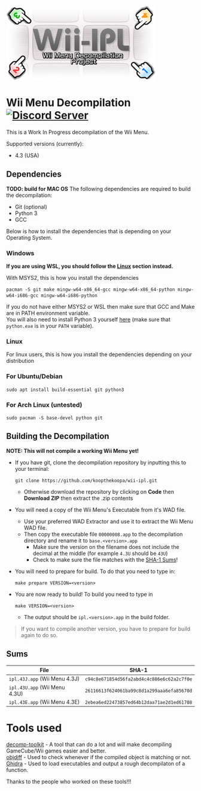 ![Decompilation Logo Here](./misc/logo.png)
# Wii Menu Decompilation [![Discord Server][discord-server-badge]][discord-server-link]
[discord-server-link]: https://discord.gg/hKx3FJJgrV
[discord-server-badge]: https://img.shields.io/discord/727908905392275526?color=%237289DA&logo=discord&logoColor=%23FFFFFF
This is a Work In Progress decompilation of the Wii Menu.

Supported versions (currently):
- 4.3 (USA)

## Dependencies
**TODO: build for MAC OS**
The following dependencies are required to build the decompilation:   

- Git (optional)
- Python 3
- GCC

Below is how to install the dependencies that is depending on your Operating System.   

### Windows

**If you are using WSL, you should follow the [Linux](#linux) section instead.**

With MSYS2, this is how you install the dependencies

```
pacman -S git make mingw-w64-x86_64-gcc mingw-w64-x86_64-python mingw-w64-i686-gcc mingw-w64-i686-python
```

If you do not have either MSYS2 or WSL then make sure that GCC and Make are in PATH environment variable.   
You will also need to install Python 3 yourself [here](https://www.python.org/downloads/) (make sure that `python.exe` is in your `PATH` variable).

### Linux

For linux users, this is how you install the dependencies depending on your distribution

### For Ubuntu/Debian
```
sudo apt install build-essential git python3
```

### For Arch Linux (untested)
```
sudo pacman -S base-devel python git
```

## Building the Decompilation
**NOTE: This will not compile a working Wii Menu yet!**
- If you have git, clone the decompilation repository by inputting this to your terminal:
  ```
  git clone https://github.com/koopthekoopa/wii-ipl.git
  ```
  - Otherwise download the repository by clicking on **Code** then **Download ZIP** then extract the .zip contents   

- You will need a copy of the Wii Menu's Executable from it's WAD file.
  - Use your preferred WAD Extractor and use it to extract the Wii Menu WAD file.
  - Then copy the executable file `00000008.app` to the decompilation directory and rename it to `base.<version>.app`
    - Make sure the version on the filename does not include the decimal at the middle (for example `4.3U` should be `43U`)
    - Check to make sure the file matches with the [SHA-1 Sums](#sums)!   

- You will need to prepare for build. To do that you need to type in:
  ```
  make prepare VERSION=<version>
  ```   

- You are now ready to build! To build you need to type in
  ```
  make VERSION=<version>
  ```
  - The output should be `ipl.<version>.app` in the build folder.
  
> If you want to compile another version, you have to prepare for build again to do so.

## Sums
|File|SHA-1|
|-------------------------------|-----------------------------|
|`ipl.43J.app` (Wii Menu 4.3J)|`c94c8e671854d56fa2abd4c4c886e6c62a2c7f0e`|
|`ipl.43U.app` (Wii Menu 4.3U)|`26116613f624061ba99c8d1a299aaa6efa85670d`|
|`ipl.43E.app` (Wii Menu 4.3E)|`2ebea6ed22473857ed64b12daa71ae2d1ed61708`|

# Tools used
[decomp-toolkit](https://www.github.com/encounter/decomp-toolkit) - A tool that can do a lot and will make decompiling GameCube/Wii games easier and better.   
[objdiff](https://www.github.com/encounter/objdiff) - Used to check whenever if the compiled object is matching or not.   
[Ghidra](https://www.github.com/NationalSecurityAgency/ghidra) - Used to load executables and output a rough decompilaton of a function.   
   
Thanks to the people who worked on these tools!!!


